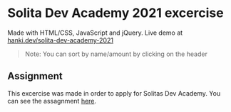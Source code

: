 # Solita Dev Academy 2021 excercise

Made with HTML/CSS, JavaScript and jQuery. Live demo at [hanki.dev/solita-dev-academy-2021](https://hanki.dev/solita-dev-academy-2021)

> Note: You can sort by name/amount by clicking on the header

## Assignment

This excercise was made in order to apply for Solitas Dev Academy. You can see the assagnment [here](https://github.com/solita/dev-academy-2021). 